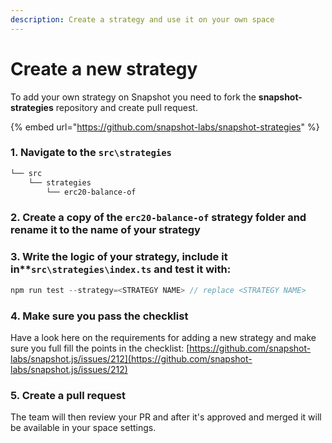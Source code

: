 ```yaml
---
description: Create a strategy and use it on your own space
---
```


# Create a new strategy

To add your own strategy on Snapshot you need to fork the **snapshot-strategies** repository and create pull request.

{% embed url="https://github.com/snapshot-labs/snapshot-strategies" %}

### 1. Navigate to the **`src\strategies`**

```bash
└── src
    └── strategies
        └── erc20-balance-of
```

### 2. Create a copy of the **`erc20-balance-of`** strategy folder and rename it to the name of your strategy

### 3. Write the logic of your strategy, include it in\*\*`src\strategies\index.ts` and test it with:

```javascript
npm run test --strategy=<STRATEGY NAME> // replace <STRATEGY NAME>
```

### 4. Make sure you pass the checklist

Have a look here on the requirements for adding a new strategy and make sure you full fill the points in the checklist: [https://github.com/snapshot-labs/snapshot.js/issues/212](https://github.com/snapshot-labs/snapshot.js/issues/212)

### 5. Create a pull request

The team will then review your PR and after it's approved and merged it will be available in your space settings.


